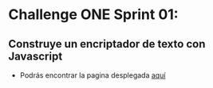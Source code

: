 # Challenge ONE Sprint 01:
## Construye un encriptador de texto con Javascript

* Podrás encontrar la pagina desplegada [aquí](https://angelov12.github.io/Encriptador-Oracle-One-G6/)
